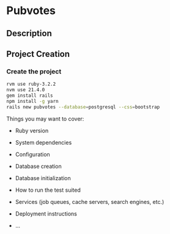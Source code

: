 # Pubvotes

## Description

## Project Creation

### Create the project

```bash
rvm use ruby-3.2.2
nvm use 21.4.0
gem install rails
npm install -g yarn
rails new pubvotes --database=postgresql --css=bootstrap
```

Things you may want to cover:

* Ruby version

* System dependencies

* Configuration

* Database creation

* Database initialization

* How to run the test suited

* Services (job queues, cache servers, search engines, etc.)

* Deployment instructions

* ...
